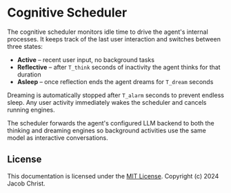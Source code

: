 # Cognitive Scheduler

The cognitive scheduler monitors idle time to drive the agent's internal
processes. It keeps track of the last user interaction and switches between
three states:

- **Active** – recent user input, no background tasks
- **Reflective** – after `T_think` seconds of inactivity the agent thinks for that duration
- **Asleep** – once reflection ends the agent dreams for `T_dream` seconds

Dreaming is automatically stopped after `T_alarm` seconds to prevent endless
sleep. Any user activity immediately wakes the scheduler and cancels running
engines.

The scheduler forwards the agent's configured LLM backend to both the thinking
and dreaming engines so background activities use the same model as interactive
conversations.

## License

This documentation is licensed under the [MIT License](../LICENSE). Copyright (c) 2024 Jacob Christ.
